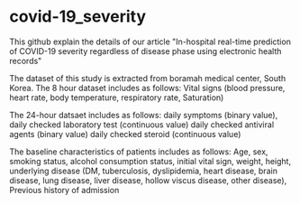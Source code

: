 # covid-19_severity

This github explain the details of our article
"In-hospital real-time prediction of COVID-19 severity regardless of disease phase using electronic health records"

The dataset of this study is extracted from boramah medical center, South Korea.
The 8 hour dataset includes as follows:
Vital signs (blood pressure, heart rate, body temperature, respiratory rate, Saturation)

The 24-hour datsaet includes as follows:
daily symptoms (binary value),
daily checked laboratory test (continuous value)
daily checked antiviral agents (binary value)
daily checked steroid (continuous value)

The baseline characteristics of patients includes as follows:
Age, sex, smoking status, alcohol consumption status,
initial vital sign, 
weight, height, 
underlying disease
   (DM, tuberculosis, dyslipidemia, heart disease, 
   brain disease, lung disease, liver disease, 
   hollow viscus disease, other disease),
Previous history of admission
